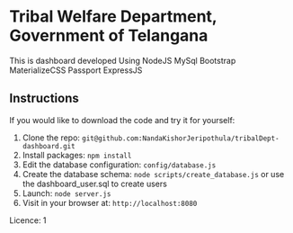 # Tribal Welfare Department, Government of Telangana
This is dashboard developed Using 
NodeJS
MySql
Bootstrap
MaterializeCSS
Passport
ExpressJS

## Instructions

If you would like to download the code and try it for yourself:

1. Clone the repo: `git@github.com:NandaKishorJeripothula/tribalDept-dashboard.git`
1. Install packages: `npm install`
1. Edit the database configuration: `config/database.js`
1. Create the database schema: `node scripts/create_database.js` or use the dashboard_user.sql to create users 
1. Launch: `node server.js`
1. Visit in your browser at: `http://localhost:8080`


Licence: 1
